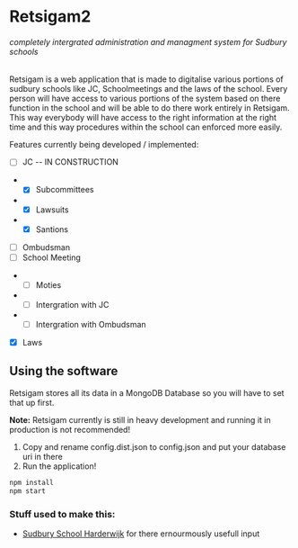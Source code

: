 # Retsigam2
###### completely intergrated administration and managment system for Sudbury schools
Retsigam is a web application that is made to digitalise various portions of sudbury schools like JC, Schoolmeetings and the laws of the school. Every person will have access to various portions of the system based on there function in the school and will be able to do there work entirely in Retsigam. This way everybody will have access to the right information at the right time and this way procedures within the school can enforced more easily.

Features currently being developed / implemented:

- [ ] JC -- IN CONSTRUCTION
- - [x] Subcommittees
- - [x] Lawsuits
- - [x] Santions
- [ ] Ombudsman
- [ ] School Meeting
- - [ ] Moties
- - [ ] Intergration with JC
- - [ ] Intergration with Ombudsman
- [x] Laws


## Using the software
Retsigam stores all its data in a MongoDB Database so you will have to set that up first.

**Note:** Retsigam currently is still in heavy development and running it in production is not recommended!

1. Copy and rename config.dist.json to config.json and put your database uri in there
2. Run the application!
```bash
npm install
npm start
```

### Stuff used to make this:

 * [Sudbury School Harderwijk](http://sudburyschoolharderwijk.nl/) for there ernourmously usefull input
